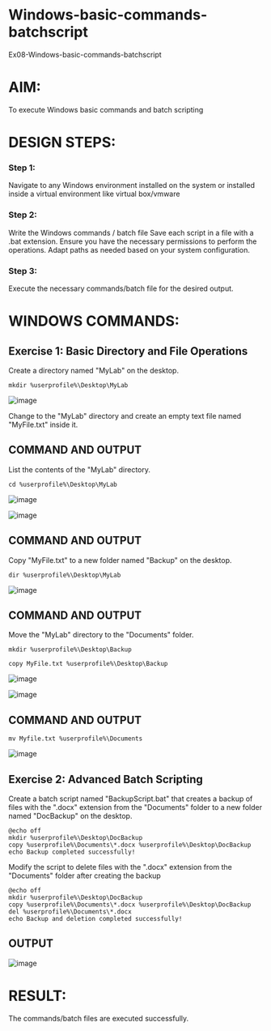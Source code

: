 # Windows-basic-commands-batchscript
Ex08-Windows-basic-commands-batchscript

# AIM:
To execute Windows basic commands and batch scripting

# DESIGN STEPS:

### Step 1:

Navigate to any Windows environment installed on the system or installed inside a virtual environment like virtual box/vmware 

### Step 2:

Write the Windows commands / batch file
Save each script in a file with a .bat extension.
Ensure you have the necessary permissions to perform the operations.
Adapt paths as needed based on your system configuration.
### Step 3:

Execute the necessary commands/batch file for the desired output. 
# WINDOWS COMMANDS:
## Exercise 1: Basic Directory and File Operations
Create a directory named "MyLab" on the desktop.
```
mkdir %userprofile%\Desktop\MyLab
```
![image](https://github.com/Jegatheeswarir/Windows-basic-commands-batchscript/assets/144871077/e954f052-0218-49a0-bd2c-bfe8c26d4e9f)


Change to the "MyLab" directory and create an empty text file named "MyFile.txt" inside it.


## COMMAND AND OUTPUT
List the contents of the "MyLab" directory.
```
cd %userprofile%\Desktop\MyLab
```
![image](https://github.com/Jegatheeswarir/Windows-basic-commands-batchscript/assets/144871077/519cd8e5-3ef8-44f3-8981-c57ae28926ec)


![image](https://github.com/Jegatheeswarir/Windows-basic-commands-batchscript/assets/144871077/6f36ffa3-3caa-464e-904e-ea1fb503c71f)




## COMMAND AND OUTPUT

Copy "MyFile.txt" to a new folder named "Backup" on the desktop.

```
dir %userprofile%\Desktop\MyLab
```
![image](https://github.com/Jegatheeswarir/Windows-basic-commands-batchscript/assets/144871077/6b8e3db2-fa41-4e49-bd0b-69a05fad650b)


## COMMAND AND OUTPUT

Move the "MyLab" directory to the "Documents" folder.

```
mkdir %userprofile%\Desktop\Backup

copy MyFile.txt %userprofile%\Desktop\Backup
```
![image](https://github.com/Jegatheeswarir/Windows-basic-commands-batchscript/assets/144871077/3ca37b65-c310-4acb-a098-33a0afa1113a)

![image](https://github.com/Jegatheeswarir/Windows-basic-commands-batchscript/assets/144871077/d913439e-055c-4bf3-8e90-984d222ba640)

## COMMAND AND OUTPUT

```
mv Myfile.txt %userprofile%\Documents
```
![image](https://github.com/Jegatheeswarir/Windows-basic-commands-batchscript/assets/144871077/934f226e-70ea-420b-ab23-c5e031194d18)








## Exercise 2: Advanced Batch Scripting
Create a batch script named "BackupScript.bat" that creates a backup of files with the ".docx" extension from the "Documents" folder to a new folder named "DocBackup" on the desktop.
```
@echo off
mkdir %userprofile%\Desktop\DocBackup
copy %userprofile%\Documents\*.docx %userprofile%\Desktop\DocBackup
echo Backup completed successfully!
```
Modify the script to delete files with the ".docx" extension from the "Documents" folder after creating the backup

```
@echo off
mkdir %userprofile%\Desktop\DocBackup
copy %userprofile%\Documents\*.docx %userprofile%\Desktop\DocBackup
del %userprofile%\Documents\*.docx
echo Backup and deletion completed successfully!
```






## OUTPUT

![image](https://github.com/Jegatheeswarir/Windows-basic-commands-batchscript/assets/144871077/19d3cb68-f3e2-4f6c-9bfb-271f0fe1b05c)




# RESULT:
The commands/batch files are executed successfully.

